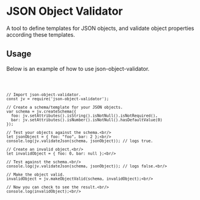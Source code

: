 # <b>JSON Object Validator</b>
A tool to define templates for JSON objects, and validate object properties according these templates.
## <b>Usage</b>
Below is an example of how to use json-object-validator.
>
  <code style="background-color: dark-grey">

    // Import json-object-validator.
    const jv = require('json-object-validator');

    // Create a schema/template for your JSON objects.
    var schema = jv.createSchema({
      foo: jv.setAttributes().isString().isNotNull().isNotRequired(),
      bar: jv.setAttributes().isNumber().isNotNull().hasDefaultValue(0)
    });

    // Test your objects against the schema.<br/>
    let jsonObject = { foo: "foo", bar: 2 };<br/>
    console.log(jv.validateJson(schema, jsonObject)); // logs true.
    
    // Create an invalid object.<br/>
    let invalidObject = { foo: 0, bar: null };<br/>
    
    // Test against the schema.<br/>
    console.log(jv.validateJson(schema, jsonObject)); // logs false.<br/>
    
    // Make the object valid.
    invalidObject = jv.makeObjectValid(schema, invalidObject);<br/>
    
    // Now you can check to see the result.<br/>
    console.log(invalidObject);<br/>
    
  </code>
